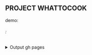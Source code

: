 ## PROJECT WHATTOCOOK
demo: 

###### :
<p>

  

</p>

<details>
  <summary>Output gh pages</summary>
  <p>

    npm i gh-pages -D

    ---
    
    package.json:
      "homepage":"https://wwnp.github.io/food-react/",
      "scripts": {
        ...
        "predeploy": "npm run build",
        "deploy": "gh-pages -d build"
      }, 

    ---

    if SPA:
      <BrowserRouter basename='/react-food'>
        <Routes>
          <Route path="/" element={<App />}>
            <Route index element={<Home />} />
              ...
          </Route>
        </Routes>
      </BrowserRouter>

    test
  </p>
</details>
